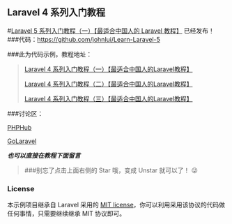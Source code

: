 ## Laravel 4 系列入门教程

#[Laravel 5 系列入门教程（一）【最适合中国人的 Laravel 教程】](http://lvwenhan.com/laravel/432.html) 已经发布！
###代码：https://github.com/johnlui/Learn-Laravel-5

###此为代码示例，教程地址：

> [Laravel 4 系列入门教程（一）【最适合中国人的Laravel教程】](http://lvwenhan.com/laravel/398.html)
> 
> [Laravel 4 系列入门教程（二）【最适合中国人的Laravel教程】](http://lvwenhan.com/laravel/399.html)
> 
> [Laravel 4 系列入门教程（三）【最适合中国人的Laravel教程】](http://lvwenhan.com/laravel/400.html)

###讨论区：

[PHPHub](http://phphub.org/topics/103)

[GoLaravel](http://wenda.golaravel.com/question/95)

***也可以直接在教程下面留言***

> ###别忘了点击上面右侧的 Star 哦，变成 Unstar 就可以了！ :stuck_out_tongue_winking_eye:

### License

本示例项目继承自 Laravel 采用的 [MIT license](http://opensource.org/licenses/MIT)，你可以利用采用该协议的代码做任何事情，只需要继续继承 MIT 协议即可。

